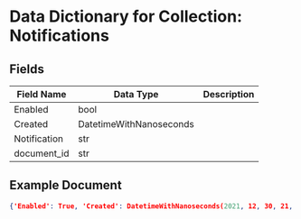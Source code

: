 # Data Dictionary for Collection: Notifications
## Fields
| Field Name | Data Type | Description |
|------------|-----------|-------------|
| Enabled | bool | |
| Created | DatetimeWithNanoseconds | |
| Notification | str | |
| document_id | str | |

## Example Document
```json
{'Enabled': True, 'Created': DatetimeWithNanoseconds(2021, 12, 30, 21, 13, 10, 613000, tzinfo=datetime.timezone.utc), 'Notification': 'Hello World 12/30/2021. Test for the create new button', 'document_id': '3SXX3ivctvpRkOvqSmMl'}
```
